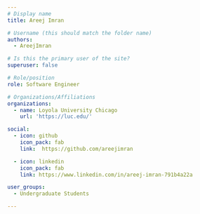 ```yaml
---
# Display name
title: Areej Imran

# Username (this should match the folder name)
authors:
  - AreejImran

# Is this the primary user of the site?
superuser: false

# Role/position
role: Software Engineer

# Organizations/Affiliations
organizations:
  - name: Loyola University Chicago
    url: 'https://luc.edu/'

social:
  - icon: github
    icon_pack: fab
    link:  https://github.com/areejimran

  - icon: linkedin
    icon_pack: fab
    link: https://www.linkedin.com/in/areej-imran-791b4a22a

user_groups:
  - Undergraduate Students

---
```

